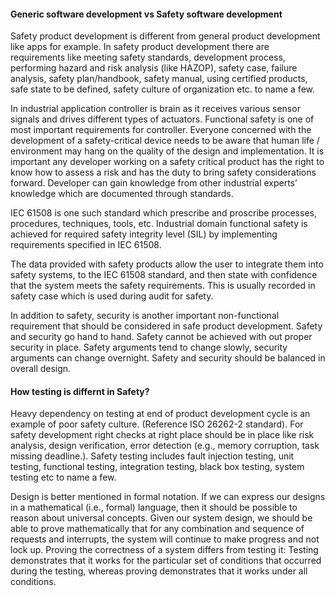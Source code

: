 #### Generic software development vs Safety software development

Safety product development is different from general product development like apps for example. In safety product development there are requirements
like meeting safety standards, development process, performing hazard and risk analysis (like HAZOP), safety case, failure analysis, safety plan/handbook,
safety manual, using certified products, safe state to be defined, safety culture of organization etc. to name a few.

In industrial application controller is brain as it receives various sensor signals and drives different types of actuators. Functional safety is one of
most important requirements for controller. Everyone concerned with the development of a safety-critical device needs to be aware that human life / environment
may hang on the quality of the design and implementation.  It is important any developer working on a safety critical product has the right to know how to
assess a risk and has the duty to bring safety considerations forward. Developer can gain knowledge from other industrial experts’ knowledge which are
documented through standards.

IEC 61508 is one such standard which prescribe and proscribe processes, procedures, techniques, tools, etc.  Industrial domain functional safety is achieved 
for required safety integrity level (SIL) by implementing requirements specified in IEC 61508.

The data provided with safety products allow the user to integrate them into safety systems, to the IEC 61508 standard, and then state with confidence
that the system meets the safety requirements. This is usually recorded in safety case which is used during audit for safety.

In addition to safety, security is another important non-functional requirement that should be considered in safe product development.
Safety and security go hand to hand. Safety cannot be achieved with out proper security in place. Safety arguments tend to change slowly, 
security arguments can change overnight. Safety and security should be balanced in overall design.  

#### How testing is differnt in Safety?

Heavy dependency on testing at end of product development cycle is an example of poor safety culture. (Reference ISO 26262-2 standard). For safety development right checks at right place should be in place like risk analysis, design verification, error detection (e.g., memory corruption, task missing deadline.). Safety testing includes fault injection testing, unit testing, functional testing, integration testing, black box testing, system testing etc to name a few.

 Design is better mentioned in formal notation. If we can express our designs in a mathematical (i.e., formal) language, then it should be possible to reason about universal concepts. Given our system design, we should be able to prove mathematically  that for any combination and sequence of requests and interrupts, the system will continue to make progress and not lock up. Proving the correctness of a system differs from testing it: Testing demonstrates that it works for the particular set of conditions that occurred during the testing, whereas proving demonstrates that it works under all conditions.

 
